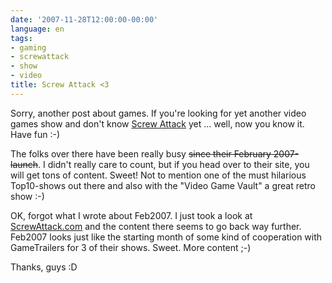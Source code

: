 ```yaml
---
date: '2007-11-28T12:00:00-00:00'
language: en
tags:
- gaming
- screwattack
- show
- video
title: Screw Attack <3
---
```



<img class="left" src="/media/2007/screwattack.jpg" alt=""/>Sorry, another post about games. If you're looking for yet another video
games show and don't know [Screw Attack](http://www.gametrailers.com/screwattack.php)
yet ... well, now you know it. Have fun :-)

The folks over there have been really busy <s>since their February 2007-launch</s>. 
I didn't really care to count, but if you head over to their site, you will
get tons of content. Sweet! Not to mention one of the must hilarious 
Top10-shows out there and also with the "Video Game Vault" a great retro
show :-)

OK, forgot what I wrote about Feb2007. I just took a look at [ScrewAttack.com](http://screwattack.com/) and the content there seems to go back way further. Feb2007 looks just like the starting month of some kind of cooperation with GameTrailers for 3 of their shows. Sweet. More content ;-)

Thanks, guys :D
